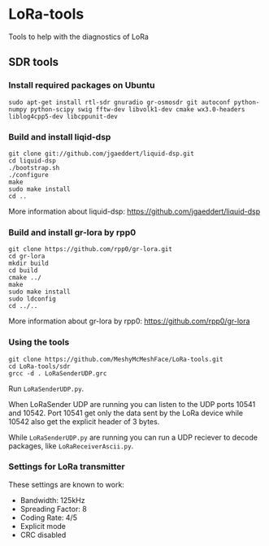 # LoRa-tools
Tools to help with the diagnostics of LoRa

## SDR tools

### Install required packages on Ubuntu
```
sudo apt-get install rtl-sdr gnuradio gr-osmosdr git autoconf python-numpy python-scipy swig fftw-dev libvolk1-dev cmake wx3.0-headers liblog4cpp5-dev libcppunit-dev
```

### Build and install liqid-dsp
```
git clone git://github.com/jgaeddert/liquid-dsp.git
cd liquid-dsp
./bootstrap.sh
./configure
make
sudo make install
cd ..
```
More information about liquid-dsp: https://github.com/jgaeddert/liquid-dsp

### Build and install gr-lora by rpp0
```
git clone https://github.com/rpp0/gr-lora.git
cd gr-lora
mkdir build
cd build
cmake ../
make
sudo make install
sudo ldconfig
cd ../..
```
More information about gr-lora by rpp0: https://github.com/rpp0/gr-lora

### Using the tools
```
git clone https://github.com/MeshyMcMeshFace/LoRa-tools.git
cd LoRa-tools/sdr
grcc -d . LoRaSenderUDP.grc
```
Run `LoRaSenderUDP.py`.

When LoRaSender UDP are running you can listen to the UDP ports 10541 and 10542.
Port 10541 get only the data sent by the LoRa device while 10542 also get the explicit header of 3 bytes.

While `LoRaSenderUDP.py` are running you can run a UDP reciever to decode packages, like `LoRaReceiverAscii.py`.

### Settings for LoRa transmitter
These settings are known to work:
+ Bandwidth: 125kHz
+ Spreading Factor: 8
+ Coding Rate: 4/5
+ Explicit mode
+ CRC disabled

